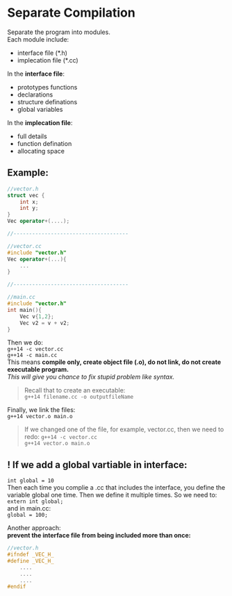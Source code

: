 # Separate Compilation

Separate the program into modules.  
Each module include:  
* interface file (*.h)  
* implecation file (*.cc)  

In the **interface file**:   
* prototypes functions
* declarations
* structure definations
* global variables

In the **implecation file**:
* full details 
* function defination
* allocating space

## Example:
```c++
//vector.h
struct vec {
    int x;
    int y;
}
Vec operator+(....);

//-------------------------------------

//vector.cc
#include "vector.h"
Vec operator+(...){
    ...
}

//-------------------------------------

//main.cc
#include "vector.h"
int main(){
    Vec v{1,2};
    Vec v2 = v + v2;
}
```

Then we do:  
`g++14 -c vector.cc`  
`g++14 -c main.cc`  
This means **compile only, create object file (.o), do not link, do not create executable program.**   
*This will give you chance to fix stupid problem like syntax.*

>Recall that to create an executable:  
`g++14 filename.cc -o outputfileName`  

Finally, we link the files:  
`g++14 vector.o main.o`

>If we changed one of the file, for example, vector.cc, then we need to redo:
`g++14 -c vector.cc`  
`g++14 vector.o main.o`

## ! If we add a global vartiable in interface:  
`int global = 10`  
Then each time you complie a .cc that includes the interface, you define the variable global one time. Then we define it multiple times. So we need to: 
`extern int global;`  
and in main.cc:  
`global = 100;`

Another approach:   
**prevent the interface file from being included more than once:**
```c++
//vector.h
#ifndef _VEC_H_
#define _VEC_H_
    ....
    ....
    ....
#endif
